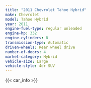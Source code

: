 ```yaml
---
title: "2011 Chevrolet Tahoe Hybrid"
make: Chevrolet
model: Tahoe Hybrid
year: 2011
engine-fuel-type: regular unleaded
engine-hp: 332
engine-cylinders: 8
transmission-type: Automatic
driven-wheels: Rear wheel drive
number-of-doors: 4
market-category: Hybrid
vehicle-size: Large
vehicle-style: 4dr SUV
---
```


{{< car_info >}}

